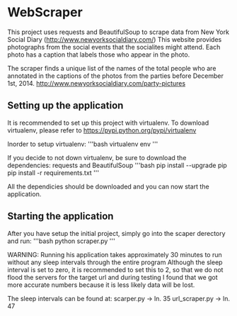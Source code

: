 # WebScraper

This project uses requests and BeautifulSoup to scrape data from New York Social Diary (http://www.newyorksocialdiary.com/)
This website provides photographs from the social events that the socialites might attend. Each photo has a caption that
labels those who appear in the photo.

The scraper finds a unique list of the names of the total people who are annotated in the captions of the photos from the
parties before December 1st, 2014.
http://www.newyorksocialdiary.com/party-pictures


## Setting up the application

It is recommended to set up this project with virtualenv. To download virtualenv, please refer to https://pypi.python.org/pypi/virtualenv

Inorder to setup virtualenv:
'''bash
virtualenv env
'''

If you decide to not down virtualenv, be sure to download the dependencies: requests and BeautifulSoup
'''bash
pip install --upgrade pip
pip install -r requirements.txt
'''

All the dependicies should be downloaded and you can now start the application.


## Starting the application

After you have setup the initial project, simply go into the scaper derectory and run:
'''bash
python scraper.py
'''

WARNING: Running his application takes approximately 30 minutes to run without any sleep intervals through the entire program
Although the sleep interval is set to zero, it is recommended to set this to 2, so that we do not flood the servers for the target url and during testing I found that we got more accurate numbers because it is less likely data will be lost.

The sleep intervals can be found at:
scarper.py     -> ln. 35
url_scraper.py -> ln. 47
